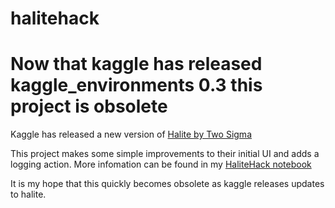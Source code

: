 # halitehack

# Now that kaggle has released kaggle_environments 0.3 this project is obsolete

Kaggle has released a new version of [Halite by Two Sigma](https://www.kaggle.com/c/halite)

This project makes some simple improvements to their initial UI and adds a logging action.  More infomation can be found in my [HaliteHack notebook](https://www.kaggle.com/hubcity/halitehack-ui-improvements)

It is my hope that this quickly becomes obsolete as kaggle releases updates to halite.

